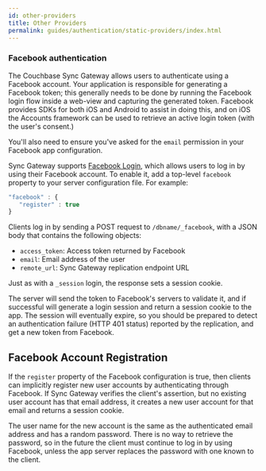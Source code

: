 ```yaml
---
id: other-providers
title: Other Providers
permalink: guides/authentication/static-providers/index.html
---
```


### Facebook authentication

The Couchbase Sync Gateway allows users to authenticate using a Facebook account. Your application is responsible for generating a Facebook token; this generally needs to be done by running the Facebook login flow inside a web-view and capturing the generated token. Facebook provides SDKs for both iOS and Android to assist in doing this, and on iOS the Accounts framework can be used to retrieve an active login token (with the user's consent.)

You'll also need to ensure you've asked for the `email` permission in your Facebook app configuration.

Sync Gateway supports [Facebook Login](https://developers.facebook.com/docs/facebook-login/), which allows users to log in by using their Facebook account. To enable it, add a top-level `facebook` property to your server configuration file. For example:

```javascript
"facebook" : {
   "register" : true
}
```

Clients log in by sending a POST request to `/dbname/_facebook`, with a JSON body that contains the following objects:

- `access_token`: Access token returned by Facebook
- `email`: Email address of the user
- `remote_url`: Sync Gateway replication endpoint URL

Just as with a `_session` login, the response sets a session cookie.

The server will send the token to Facebook's servers to validate it, and if successful will generate a login session and return a session cookie to the app. The session will eventually expire, so you should be prepared to detect an authentication failure (HTTP 401 status) reported by the replication, and get a new token from Facebook.


## Facebook Account Registration

If the `register` property of the Facebook configuration is true, then clients can implicitly register new user accounts by authenticating through Facebook. If Sync Gateway verifies the client's assertion, but no existing user account has that email address, it creates a new user account for that email and returns a session cookie.

The user name for the new account is the same as the authenticated email address and has a random password. There is no way to retrieve the password, so in the future the client must continue to log in by using Facebook, unless the app server replaces the password with one known to the client.